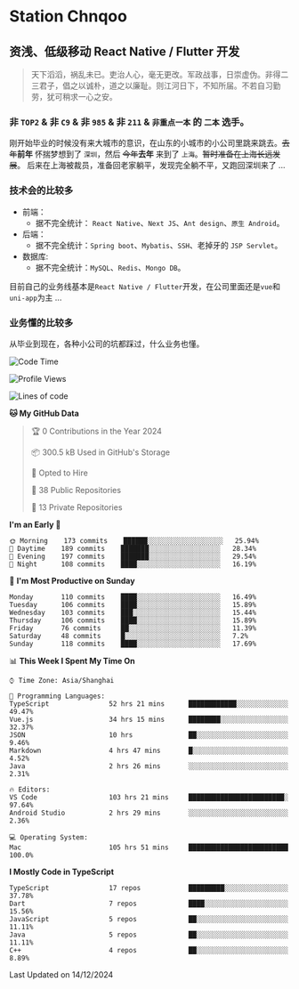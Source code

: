 # Station Chnqoo

## 资浅、低级移动 React Native / Flutter 开发

> 天下滔滔，祸乱未已。吏治人心，毫无更改。军政战事，日崇虚伪。非得二三君子，倡之以诚朴，道之以廉耻。则江河日下，不知所届。不若自习勤劳，犹可稍求一心之安。

### 非 `TOP2` & 非 `C9` & 非 `985` & 非 `211` & `非重点一本` 的 `二本` 选手。

刚开始毕业的时候没有来大城市的意识，在山东的小城市的小公司里跳来跳去。~~去年~~**前年** 怀揣梦想到了 `深圳`，然后 ~~今年~~**去年** 来到了 `上海`。~~暂时准备在上海长远发展~~。
后来在上海被裁员，准备回老家躺平，发现完全躺不平，又跑回深圳来了 ...

### 技术会的比较多

- 前端：
  - 据不完全统计： `React Native`、`Next JS`、`Ant design`、`原生 Android`。
- 后端：
  - 据不完全统计：`Spring boot`、`Mybatis`、`SSH`、老掉牙的 `JSP Servlet`。
- 数据库:
  - 据不完全统计：`MySQL`、`Redis`、`Mongo DB`。

目前自己的业务线基本是`React Native / Flutter`开发，在公司里面还是`vue`和`uni-app`为主 ...

### 业务懂的比较多

从毕业到现在，各种小公司的坑都踩过，什么业务也懂。

<!--START_SECTION:waka-->
![Code Time](http://img.shields.io/badge/Code%20Time-6%2C956%20hrs%2014%20mins-blue)

![Profile Views](http://img.shields.io/badge/Profile%20Views-0-blue)

![Lines of code](https://img.shields.io/badge/From%20Hello%20World%20I%27ve%20Written-506%20Thousand%20lines%20of%20code-blue)

**🐱 My GitHub Data** 

> 🏆 0 Contributions in the Year 2024
 > 
> 📦 300.5 kB Used in GitHub's Storage 
 > 
> 💼 Opted to Hire
 > 
> 📜 38 Public Repositories 
 > 
> 🔑 13 Private Repositories  
 > 
**I'm an Early 🐤** 

```text
🌞 Morning    173 commits    ██████░░░░░░░░░░░░░░░░░░░   25.94% 
🌆 Daytime    189 commits    ███████░░░░░░░░░░░░░░░░░░   28.34% 
🌃 Evening    197 commits    ███████░░░░░░░░░░░░░░░░░░   29.54% 
🌙 Night      108 commits    ████░░░░░░░░░░░░░░░░░░░░░   16.19%

```
📅 **I'm Most Productive on Sunday** 

```text
Monday       110 commits    ████░░░░░░░░░░░░░░░░░░░░░   16.49% 
Tuesday      106 commits    ████░░░░░░░░░░░░░░░░░░░░░   15.89% 
Wednesday    103 commits    ███░░░░░░░░░░░░░░░░░░░░░░   15.44% 
Thursday     106 commits    ████░░░░░░░░░░░░░░░░░░░░░   15.89% 
Friday       76 commits     ██░░░░░░░░░░░░░░░░░░░░░░░   11.39% 
Saturday     48 commits     █░░░░░░░░░░░░░░░░░░░░░░░░   7.2% 
Sunday       118 commits    ████░░░░░░░░░░░░░░░░░░░░░   17.69%

```


📊 **This Week I Spent My Time On** 

```text
⌚︎ Time Zone: Asia/Shanghai

💬 Programming Languages: 
TypeScript               52 hrs 21 mins      ████████████░░░░░░░░░░░░░   49.47% 
Vue.js                   34 hrs 15 mins      ████████░░░░░░░░░░░░░░░░░   32.37% 
JSON                     10 hrs              ██░░░░░░░░░░░░░░░░░░░░░░░   9.46% 
Markdown                 4 hrs 47 mins       █░░░░░░░░░░░░░░░░░░░░░░░░   4.52% 
Java                     2 hrs 26 mins       ░░░░░░░░░░░░░░░░░░░░░░░░░   2.31%

🔥 Editors: 
VS Code                  103 hrs 21 mins     ████████████████████████░   97.64% 
Android Studio           2 hrs 29 mins       ░░░░░░░░░░░░░░░░░░░░░░░░░   2.36%

💻 Operating System: 
Mac                      105 hrs 51 mins     █████████████████████████   100.0%

```

**I Mostly Code in TypeScript** 

```text
TypeScript               17 repos            █████████░░░░░░░░░░░░░░░░   37.78% 
Dart                     7 repos             ████░░░░░░░░░░░░░░░░░░░░░   15.56% 
JavaScript               5 repos             ██░░░░░░░░░░░░░░░░░░░░░░░   11.11% 
Java                     5 repos             ██░░░░░░░░░░░░░░░░░░░░░░░   11.11% 
C++                      4 repos             ██░░░░░░░░░░░░░░░░░░░░░░░   8.89%

```



 Last Updated on 14/12/2024
<!--END_SECTION:waka-->

<!---
ChenqiaoStation/ChenqiaoStation is a ✨ special ✨ repository because its `README.md` (this file) appears on your GitHub profile.
You can click the Preview link to take a look at your changes.
--->
